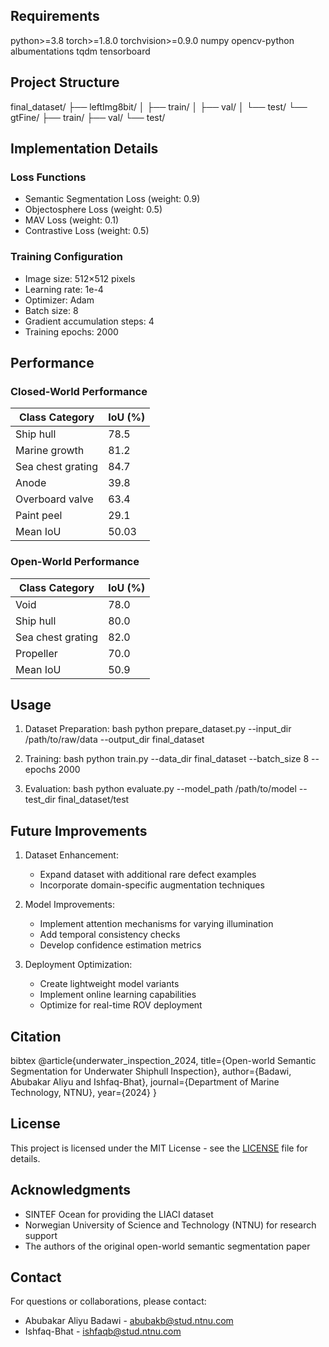 ## Requirements


python>=3.8
torch>=1.8.0
torchvision>=0.9.0
numpy
opencv-python
albumentations
tqdm
tensorboard


## Project Structure


final_dataset/
├── leftImg8bit/
│   ├── train/
│   ├── val/
│   └── test/
└── gtFine/
    ├── train/
    ├── val/
    └── test/


## Implementation Details

### Loss Functions
- Semantic Segmentation Loss (weight: 0.9)
- Objectosphere Loss (weight: 0.5)
- MAV Loss (weight: 0.1)
- Contrastive Loss (weight: 0.5)

### Training Configuration
- Image size: 512×512 pixels
- Learning rate: 1e-4
- Optimizer: Adam
- Batch size: 8
- Gradient accumulation steps: 4
- Training epochs: 2000

## Performance

### Closed-World Performance
| Class Category | IoU (%) |
|----------------|---------|
| Ship hull | 78.5 |
| Marine growth | 81.2 |
| Sea chest grating | 84.7 |
| Anode | 39.8 |
| Overboard valve | 63.4 |
| Paint peel | 29.1 |
| Mean IoU | 50.03 |

### Open-World Performance
| Class Category | IoU (%) |
|----------------|---------|
| Void | 78.0 |
| Ship hull | 80.0 |
| Sea chest grating | 82.0 |
| Propeller | 70.0 |
| Mean IoU | 50.9 |

## Usage

1. Dataset Preparation:
bash
python prepare_dataset.py --input_dir /path/to/raw/data --output_dir final_dataset


2. Training:
bash
python train.py --data_dir final_dataset --batch_size 8 --epochs 2000


3. Evaluation:
bash
python evaluate.py --model_path /path/to/model --test_dir final_dataset/test


## Future Improvements

1. Dataset Enhancement:
   - Expand dataset with additional rare defect examples
   - Incorporate domain-specific augmentation techniques

2. Model Improvements:
   - Implement attention mechanisms for varying illumination
   - Add temporal consistency checks
   - Develop confidence estimation metrics

3. Deployment Optimization:
   - Create lightweight model variants
   - Implement online learning capabilities
   - Optimize for real-time ROV deployment

## Citation

bibtex
@article{underwater_inspection_2024,
  title={Open-world Semantic Segmentation for Underwater Shiphull Inspection},
  author={Badawi, Abubakar Aliyu and Ishfaq-Bhat},
  journal={Department of Marine Technology, NTNU},
  year={2024}
}


## License

This project is licensed under the MIT License - see the [LICENSE](LICENSE) file for details.

## Acknowledgments

- SINTEF Ocean for providing the LIACI dataset
- Norwegian University of Science and Technology (NTNU) for research support
- The authors of the original open-world semantic segmentation paper

## Contact

For questions or collaborations, please contact:
- Abubakar Aliyu Badawi - abubakb@stud.ntnu.com
- Ishfaq-Bhat - ishfaqb@stud.ntnu.com
